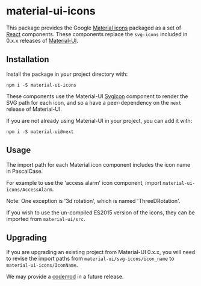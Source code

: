 # material-ui-icons

This package provides the Google [Material icons](https://material.io/icons/) packaged as a set of
[React](https://facebook.github.io/react/) components. These components replace the `svg-icons` included in
 0.x.x releases of [Material-UI](http://material-ui.com).

## Installation

Install the package in your project directory with:

```
npm i -S material-ui-icons
```

These components use the Material-UI [SvgIcon](http://material-ui.com/#/style/icons) component to
render the SVG path for each icon, and so a have a peer-dependency on the `next` release of Material-UI.

If you are not already using Material-UI in your project, you can add it with:

```
npm i -S material-ui@next
```

## Usage

The import path for each Material icon component includes the icon name in PascalCase.

For example to use the 'access alarm' icon component, import `material-ui-icons/AccessAlarm`.

Note: One exception is '3d rotation', which is named 'ThreeDRotation'.

If you wish to use the un-compiled ES2015 version of the icons, they can be imported from `material-ui/src`.

## Upgrading

If you are upgrading an existing project from Material-UI 0.x.x, you will need to revise the import paths 
from `material-ui/svg-icons/icon_name` to `material-ui-icons/IconName`.

We may provide a [codemod](https://github.com/facebook/codemod) in a future release.
